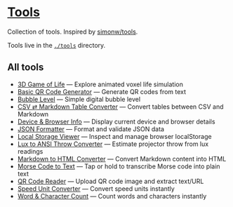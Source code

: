 # [Tools](https://tools.dave.engineer/)

Collection of tools. Inspired by [simonw/tools](https://github.com/simonw/tools).

Tools live in the [`./tools`](./tools) directory.

## All tools

<!-- TOOLS-LIST:START -->

<!-- This section is automatically generated by `npm run build`. -->

- [3D Game of Life](https://tools.dave.engineer/tools/3d-game-of-life) — Explore animated voxel life simulation
- [Basic QR Code Generator](https://tools.dave.engineer/tools/basic-qr-code) — Generate QR codes from text
- [Bubble Level](https://tools.dave.engineer/tools/bubble-level) — Simple digital bubble level
- [CSV ⇄ Markdown Table Converter](https://tools.dave.engineer/tools/csv-markdown-table) — Convert tables between CSV and Markdown
- [Device & Browser Info](https://tools.dave.engineer/tools/device-browser-info) — Display current device and browser details
- [JSON Formatter](https://tools.dave.engineer/tools/json-formatter) — Format and validate JSON data
- [Local Storage Viewer](https://tools.dave.engineer/tools/local-storage-viewer) — Inspect and manage browser localStorage
- [Lux to ANSI Throw Converter](https://tools.dave.engineer/tools/lux-to-ansi-throw) — Estimate projector throw from lux readings
- [Markdown to HTML Converter](https://tools.dave.engineer/tools/markdown-to-html) — Convert Markdown content into HTML
- [Morse Code to Text](https://tools.dave.engineer/tools/morse-code-to-text) — Tap or hold to transcribe Morse code into plain text
- [QR Code Reader](https://tools.dave.engineer/tools/qr-code-reader) — Upload QR code image and extract text/URL
- [Speed Unit Converter](https://tools.dave.engineer/tools/speed-unit-converter) — Convert speed units instantly
- [Word & Character Count](https://tools.dave.engineer/tools/word-character-count) — Count words and characters instantly

<!-- TOOLS-LIST:END -->
